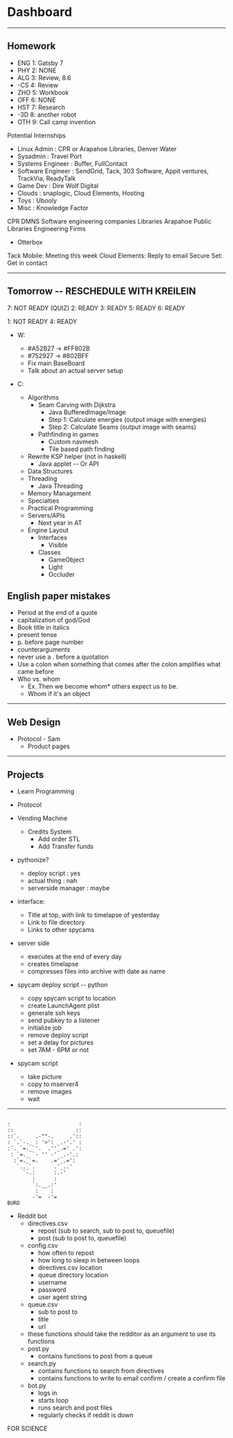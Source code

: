 # Dashboard
---
## Homework
 - ENG 1: Gatsby 7
 - PHY 2: NONE
 - ALG 3: Review, 8.6
 - -CS 4: Review
 - ZHO 5: Workbook
 - OFF 6: NONE
 - HST 7: Research
 - -3D 8: another robot
 - OTH 9: Call camp invention

Potential Internships
- Linux Admin : CPR or Arapahoe Libraries, Denver Water
- Sysadmin : Travel Port
- Systems Engineer : Buffer, FullContact
- Software Engineer : SendGrid, Tack, 303 Software, Appit ventures, TrackVia, ReadyTalk
- Game Dev : Dire Wolf Digital
- Clouds : snaplogic, Cloud Elements, Hosting
- Toys : Ubooly
- Misc : Knowledge Factor

CPR
DMNS
Software engineering companies
Libraries
Arapahoe Public Libraries
Engineering Firms
- Otterbox

Tack Mobile: Meeting this week
Cloud Elements: Reply to email
Secure Set: Get in contact

---
## Tomorrow -- RESCHEDULE WITH KREILEIN
7: NOT READY (QUIZ)
2: READY
3: READY
5: READY
6: READY

1: NOT READY
4: READY

 - W:
   - #A52B27 -> #FF802B
   - #752927 -> #802BFF
   - Fix main BaseBoard
   - Talk about an actual server setup

 - C:
   - Algorithms
     - Seam Carving with Dijkstra
       - Java BufferedImage/Image
       - Step 1: Calculate energies (output image with energies)
       - Step 2: Calculate Seams (output image with seams)
     - Pathfinding in games
       - Custom navmesh
       - Tile based path finding
   - Rewrite KSP helper (not in haskell)
     - Java applet -- Or API
   - Data Structures
   - Threading
     - Java Threading
   - Memory Management
   - Specialties
   - Practical Programming
   - Servers/APIs
     - Next year in AT
   - Engine Layout
     - Interfaces
       - Visible
     - Classes
       - GameObject
       - Light
       - Occluder

## English paper mistakes
 - Period at the end of a quote
 - capitalization of god/God
 - Book title in italics
 - present tense
 - p. before page number
 - counterarguments
 - never use a . before a quotation
 - Use a colon when something that comes after the colon amplifies what came before
 - Who vs. whom
   - Ex. Then we become whom* others expect us to be.
   - Whom if it's an object
---
## Web Design
 - Protocol - Sam
   - Product pages


---
## Projects
 - Learn Programming
 - Protocol
 - Vending Machine
   - Credits System
     - Add order STL
     - Add Transfer funds



  - pythonize?
    - deploy script      : yes
    - actual thing       : nah
    - serverside manager : maybe

  - interface:
    - Title at top, with link to timelapse of yesterday
    - Link to file directory
    - Links to other spycams

  - server side
    - executes at the end of every day
    - creates timelapse
    - compresses files into archive with date as name

  - spycam deploy script -- python
    - copy spycam script to location
    - create LaunchAgent plist
    - generate ssh keys
    - send pubkey to a listener
    - initialize job
    - remove deploy script
    - set a delay for pictures
    - set 7AM - 6PM or not

  - spycam script
    - take picture
    - copy to mserver4
    - remove images
    - wait

---
```

:                      :
::                    ::
::`.     .-""-.     .'::
: `.`-._ : '>': _.-'.' :
:`. `=._`'.  .''_.=' .':
 : `=._ `- '' -' _.-'.:
  :`=._`=.    .='_.=':
   `.._`.      .'_..'
     `-.:      :.-'
        :      :
        `:.__.:'
         :    :
        -'=  -'=
BURD

```




- Reddit bot
  - directives.csv  
    - repost (sub to search, sub to post to, queuefile)
    - post (sub to post to, queuefile)
  - config.csv
    - how often to repost
    - how long to sleep in between loops
    - directives.csv location
    - queue directory location
    - username
    - password
    - user agent string
  - queue.csv
    - sub to post to
    - title
    - url
  - these functions should take the redditor as an argument to use its functions
  - post.py
    - contains functions to post from a queue
  - search.py
    - contains functions to search from directives
    - contains functions to write to email confirm / create a confirm file
  - bot.py
    - logs in
    - starts loop
    - runs search and post files
    - regularly checks if reddit is down

FOR SCIENCE
